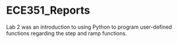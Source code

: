 # ECE351_Reports
Lab 2 was an introduction to using Python to program user-defined functions regarding the step and ramp functions.
